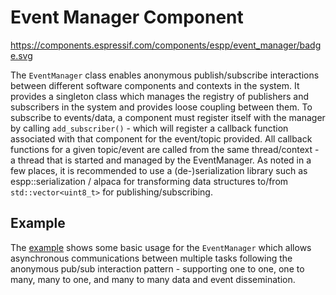 # Event Manager Component

https://components.espressif.com/components/espp/event_manager/badge.svg

The `EventManager` class enables anonymous publish/subscribe interactions
between different software components and contexts in the system. It provides a
singleton class which manages the registry of publishers and subscribers in the
system and provides loose coupling between them. To subscribe to events/data, a
component must register itself with the manager by calling `add_subscriber()` -
which will register a callback function associated with that component for the
event/topic provided. All callback functions for a given topic/event are called
from the same thread/context - a thread that is started and managed by the
EventManager. As noted in a few places, it is recommended to use a
(de-)serialization library such as espp::serialization / alpaca for transforming
data structures to/from `std::vector<uint8_t>` for publishing/subscribing.

## Example

The [example](./example) shows some basic usage for the `EventManager` which
allows asynchronous communications between multiple tasks following the
anonymous pub/sub interaction pattern - supporting one to one, one to many, many
to one, and many to many data and event dissemination.
